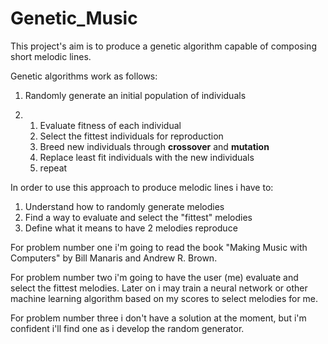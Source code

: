 # Genetic_Music
This project's aim is to produce a genetic algorithm capable of composing short melodic lines.

Genetic algorithms work as follows:
1. Randomly generate an initial population of individuals

2. 1. Evaluate fitness of each individual
   2. Select the fittest individuals for reproduction
   3. Breed new individuals through __crossover__ and __mutation__
   4. Replace least fit individuals with the new individuals
   5. repeat

In order to use this approach to produce melodic lines i have to:
1. Understand how to randomly generate melodies
2. Find a way to evaluate and select the "fittest" melodies
3. Define what it means to have 2 melodies reproduce

For problem number one i'm going to read the book "Making Music with Computers" by Bill Manaris and Andrew R. Brown.

For problem number two i'm going to have the user (me) evaluate and select the fittest melodies. Later on i may train a neural network or other machine learning algorithm based on my scores to select melodies for me. 

For problem number three i don't have a solution at the moment, but i'm confident i'll find one as i develop the random
generator.
